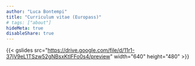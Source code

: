 ```yaml
---
author: "Luca Bontempi"
title: "Curriculum vitae (Europass)"
# tags: ["about"]
hideMeta: true
disableShare: true
---
```

{{< gslides src="https://drive.google.com/file/d/11r1-37jV9eL1TSzw52gNBsxKtIFFo0s4/preview" width="640" height="480" >}}

